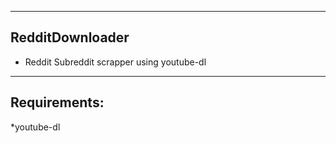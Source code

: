 ----------------
RedditDownloader
----------------
* Reddit Subreddit scrapper using youtube-dl
-------------
Requirements:
-------------
*youtube-dl
